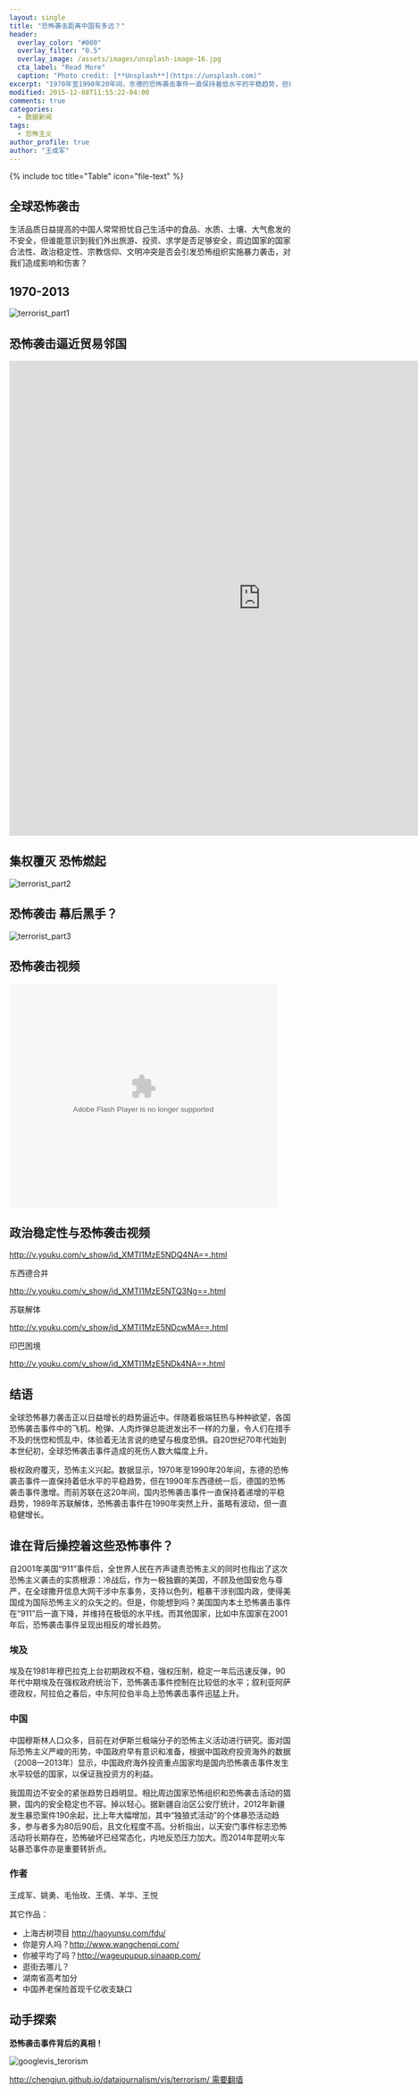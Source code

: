 ```yaml
---
layout: single
title: "恐怖袭击距离中国有多远？"
header:
  overlay_color: "#000"
  overlay_filter: "0.5"
  overlay_image: /assets/images/unsplash-image-16.jpg
  cta_label: "Read More"
  caption: "Photo credit: [**Unsplash**](https://unsplash.com)"
excerpt: "1970年至1990年20年间，东德的恐怖袭击事件一直保持着低水平的平稳趋势，但在1990年东西德统一后，德国的恐怖袭击事件激增。而前苏联在这20年间，国内恐怖袭击事件一直保持着递增的平稳趋势，1989年苏联解体，恐怖袭击事件在1990年突然上升，虽略有波动，但一直稳健增长。"
modified: 2015-12-08T11:55:22-04:00
comments: true
categories:
  - 数据新闻
tags:
  - 恐怖主义
author_profile: true
author: "王成军"
---
```



{% include toc title="Table" icon="file-text" %}


## 全球恐怖袭击

生活品质日益提高的中国人常常担忧自己生活中的食品、水质、土壤、大气愈发的不安全，但谁能意识到我们外出旅游、投资、求学是否足够安全，周边国家的国家合法性、政治稳定性、宗教信仰、文明冲突是否会引发恐怖组织实施暴力袭击，对我们造成影响和伤害？

## 1970-2013

![terrorist_part1](http://oaf2qt3yk.bkt.clouddn.com/9284f1b41ff5af989e205b2f9a648c70.png)

## 恐怖袭击逼近贸易邻国

<iframe src="http://chengjun.github.io/datajournalism/vis/GlobalTerroristAttacks/" width="900" height="850" frameborder="0" scrolling="no"></iframe>

## 集权覆灭 恐怖燃起

![terrorist_part2](http://oaf2qt3yk.bkt.clouddn.com/272bd64a7a62871e5df46b23c338b620.png)

## 恐怖袭击 幕后黑手？

![terrorist_part3](http://oaf2qt3yk.bkt.clouddn.com/157e810894615de318699a3bfabd0148.png)

## 恐怖袭击视频

<embed src="http://player.youku.com/player.php/sid/XMTI1MzE5NDQ4NA==/v.swf" allowFullScreen="true" quality="high" width="480" height="400" align="middle" allowScriptAccess="always" type="application/x-shockwave-flash"><br /></embed>


## 政治稳定性与恐怖袭击视频

http://v.youku.com/v_show/id_XMTI1MzE5NDQ4NA==.html

东西德合并

http://v.youku.com/v_show/id_XMTI1MzE5NTQ3Ng==.html

苏联解体

http://v.youku.com/v_show/id_XMTI1MzE5NDcwMA==.html

印巴困境

http://v.youku.com/v_show/id_XMTI1MzE5NDk4NA==.html

## 结语

全球恐怖暴力袭击正以日益增长的趋势逼近中。伴随着极端狂热与种种欲望，各国恐怖袭击事件中的飞机、枪弹、人肉炸弹总能迸发出不一样的力量，令人们在措手不及的恍惚和慌乱中，体验着无法言说的绝望与极度恐惧。自20世纪70年代始到本世纪初，全球恐怖袭击事件造成的死伤人数大幅度上升。

极权政府覆灭，恐怖主义兴起。数据显示，1970年至1990年20年间，东德的恐怖袭击事件一直保持着低水平的平稳趋势，但在1990年东西德统一后，德国的恐怖袭击事件激增。而前苏联在这20年间，国内恐怖袭击事件一直保持着递增的平稳趋势，1989年苏联解体，恐怖袭击事件在1990年突然上升，虽略有波动，但一直稳健增长。

## 谁在背后操控着这些恐怖事件？

自2001年美国“911”事件后，全世界人民在齐声谴责恐怖主义的同时也指出了这次恐怖主义袭击的实质根源：冷战后，作为一极独霸的美国，不顾及他国安危与尊严，在全球撒开信息大网干涉中东事务，支持以色列，粗暴干涉别国内政，使得美国成为国际恐怖主义的众矢之的。但是，你能想到吗？美国国内本土恐怖袭击事件在“911”后一直下降，并维持在极低的水平线。而其他国家，比如中东国家在2001年后，恐怖袭击事件呈现出相反的增长趋势。

### 埃及

埃及在1981年穆巴拉克上台初期政权不稳，强权压制，稳定一年后迅速反弹，90年代中期埃及在强权政府统治下，恐怖袭击事件控制在比较低的水平；叙利亚阿萨德政权，阿拉伯之春后，中东阿拉伯半岛上恐怖袭击事件迅猛上升。

### 中国

中国穆斯林人口众多，目前在对伊斯兰极端分子的恐怖主义活动进行研究。面对国际恐怖主义严峻的形势，中国政府早有意识和准备，根据中国政府投资海外的数据（2008—2013年）显示，中国政府海外投资重点国家均是国内恐怖袭击事件发生水平较低的国家，以保证我投资方的利益。

我国周边不安全的紧张趋势日趋明显。相比周边国家恐怖组织和恐怖袭击活动的猖獗，国内的安全稳定也不容。掉以轻心。据新疆自治区公安厅统计，2012年新疆发生暴恐案件190余起，比上年大幅增加，其中“独狼式活动”的个体暴恐活动趋多，参与者多为80后90后，且文化程度不高。分析指出，以天安门事件标志恐怖活动将长期存在，恐怖破坏已经常态化，内地反恐压力加大。而2014年昆明火车站暴恐事件亦是重要转折点。

### 作者

王成军、姚勇、毛怡玫、王倩、羊华、王悦

其它作品：

- 上海古树项目 <a href="http://haoyunsu.com/fdu/">http://haoyunsu.com/fdu/</a>
- 你是穷人吗？<a href="http://www.wangchenqi.com/">http://www.wangchenqi.com/</a>
- 你被平均了吗？<a href="http://wageupupup.sinaapp.com/">http://wageupupup.sinaapp.com/</a>
- 逛街去哪儿？
- 湖南省高考加分
- 中国养老保险首现千亿收支缺口


## 动手探索

**恐怖袭击事件背后的真相！**

![googlevis_terorism](http://oaf2qt3yk.bkt.clouddn.com/acfad9e850fb0e1c1b77ac81565739ad.png)

[http://chengjun.github.io/datajournalism/vis/terrorism/ 需要翻墙](http://chengjun.github.io/datajournalism/vis/terrorism/)

